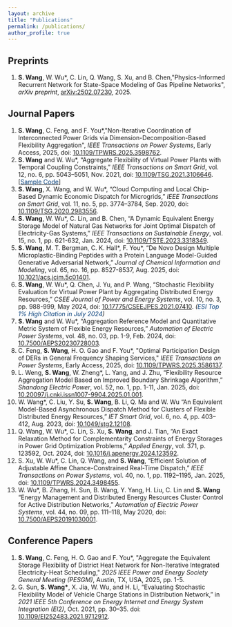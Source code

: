 ```yaml
---
layout: archive
title: "Publications"
permalink: /publications/
author_profile: true
---
```


## Preprints
1. **S. Wang**, W. Wu\*, C. Lin, Q. Wang, S. Xu, and B. Chen,"Physics-Informed Recurrent Network for State-Space Modeling of Gas Pipeline Networks", *arXiv preprint*, [arXiv:2502.07230](https://arxiv.org/abs/2502.07230), 2025.


## Journal Papers
1. **S. Wang**, C. Feng, and F. You\*,"Non-Iterative Coordination of Interconnected Power Grids via Dimension-Decomposition-Based Flexibility Aggregation", *IEEE Transactions on Power Systems*, Early Access, 2025, doi: [10.1109/TPWRS.2025.3598762](https://ieeexplore.ieee.org/document/11124410).
1. **S. Wang** and W. Wu\*, “Aggregate Flexibility of Virtual Power Plants with Temporal Coupling Constraints,” *IEEE Transactions on Smart Grid*, vol. 12, no. 6, pp. 5043–5051, Nov. 2021, doi: [10.1109/TSG.2021.3106646](https://ieeexplore.ieee.org/document/9520661). [[<span style="color:#053E7A;">Sample Code</span>](https://github.com/wangsyTHU/sample_of_boundary_shrinkage)]
1. **S. Wang**, X. Wang, and W. Wu\*, “Cloud Computing and Local Chip-Based Dynamic Economic Dispatch for Microgrids,” *IEEE Transactions on Smart Grid*, vol. 11, no. 5, pp. 3774–3784, Sep. 2020, doi: [10.1109/TSG.2020.2983556](https://ieeexplore.ieee.org/document/9047944).
1. **S. Wang**, W. Wu\*, C. Lin, and B. Chen, “A Dynamic Equivalent Energy Storage Model of Natural Gas Networks for Joint Optimal Dispatch of Electricity-Gas Systems,” *IEEE Transactions on Sustainable Energy*, vol. 15, no. 1, pp. 621-632, Jan. 2024, doi: [10.1109/TSTE.2023.3318349](https://ieeexplore.ieee.org/document/10261292).
1. **S. Wang**, M. T. Bergman, C. K. Hall\*, F. You\*, “De Novo Design Multiple Microplastic-Binding Peptides with a Protein Language Model-Guided Generative Adversarial Network,” *Journal of Chemical Information and Modeling*, vol. 65, no. 16, pp. 8527-8537, Aug. 2025, doi: [10.1021/acs.jcim.5c01401](https://pubs.acs.org/doi/abs/10.1021/acs.jcim.5c01401).
1. **S. Wang**, W. Wu\*, Q. Chen, J. Yu, and P. Wang, “Stochastic Flexibility Evaluation for Virtual Power Plant by Aggregating Distributed Energy Resources,” *CSEE Journal of Power and Energy Systems*, vol. 10, no. 3, pp. 988-999, May 2024, doi: [10.17775/CSEEJPES.2021.07410](https://ieeexplore.ieee.org/document/9862584). *(<span style="color:#053E7A;">ESI Top 1% High Citation in July 2024</span>)*
1. **S. Wang** and W. Wu\*, “Aggregation Reference Model and Quantitative Metric System of Flexible Energy Resources,” *Automation of Electric Power Systems*, vol. 48, no. 03, pp. 1-9, Feb. 2024, doi: [10.7500/AEPS20230728003](http://www.aeps-info.com/aeps/article/abstract/20230728003).
1. C. Feng, **S. Wang**, H. O. Gao and F. You\*, "Optimal Participation Design of DERs in General Frequency Shaping Services," *IEEE Transactions on Power Systems*, Early Access, 2025, doi: [10.1109/TPWRS.2025.3586137](https://ieeexplore.ieee.org/document/11074769).
1. L. Weng, **S. Wang**, W. Zheng\*, L. Yang, and J. Zhu, “Flexibility Resource Aggregation Model Based on Improved Boundary Shrinkage Algorithm,” *Shandong Electric Power*, vol. 52, no. 1, pp. 1-11, Jan. 2025, doi: [10.20097/j.cnki.issn1007-9904.2025.01.001](https://sddj.cbpt.cnki.net/portal/journal/portal/client/paper/c195f7d724978ecae3d4a2a81683b7c6).
1. W. Wang\*, C. Liu, Y. Su, **S. Wang**, B. Li, Q. Ma and W. Wu “An Equivalent Model-Based Asynchronous Dispatch Method for Clusters of Flexible Distributed Energy Resources,” *IET Smart Grid*, vol. 6, no. 4, pp. 403–412, Aug. 2023, doi: [10.1049/stg2.12108](https://ietresearch.onlinelibrary.wiley.com/doi/full/10.1049/stg2.1210).
1. Q. Wang, W. Wu\*, C. Lin, S. Xu, **S. Wang**, and J. Tian, “An Exact Relaxation Method for Complementarity Constraints of Energy Storages in Power Grid Optimization Problems,” *Applied Energy*, vol. 371, p. 123592, Oct. 2024, doi: [10.1016/j.apenergy.2024.123592](https://www.sciencedirect.com/science/article/pii/S0306261924009759).
1. S. Xu, W. Wu\*, C. Lin, Q. Wang, and **S. Wang**, “Efficient Solution of Adjustable Affine Chance-Constrained Real-Time Dispatch,” *IEEE Transactions on Power Systems*, vol. 40, no. 1, pp. 1192–1195, Jan. 2025, doi: [10.1109/TPWRS.2024.3498455](https://doi.org/10.1109/TPWRS.2024.3498455).
1. W. Wu\*, B. Zhang, H. Sun, B. Wang, Y. Yang, H. Liu, C. Lin and **S. Wang** “Energy Management and Distributed Energy Resources Cluster Control for Active Distribution Networks,” *Automation of Electric Power Systems*, vol. 44, no. 09, pp. 111–118, May 2020, doi: [10.7500/AEPS20191030001](http://www.aeps-info.com/aeps/article/abstract/20191030001).



## Conference Papers
1. **S. Wang**, C. Feng, H. O. Gao and F. You\*, "Aggregate the Equivalent Storage Flexibility of District Heat Network for Non-Iterative Integrated Electricity-Heat Scheduling," *2025 IEEE Power and Energy Society General Meeting (PESGM)*, Austin, TX, USA, 2025, pp. 1-5.
1. G. Sun, **S. Wang\***, X. Jia, W. Wu, and H. Li, “Evaluating Stochastic Flexibility Model of Vehicle Charge Stations in Distribution Network,” in *2021 IEEE 5th Conference on Energy Internet and Energy System Integration (EI2)*, Oct. 2021, pp. 30–35. doi: [10.1109/EI252483.2021.9712912](https://ieeexplore.ieee.org/document/9712912).


